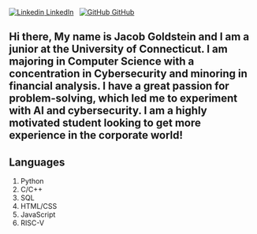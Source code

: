 [![Linkedin](https://i.stack.imgur.com/gVE0j.png) LinkedIn](https://www.linkedin.com/in/jacob-goldstein-99a11b264/)
&nbsp;
[![GitHub](https://i.stack.imgur.com/tskMh.png) GitHub](https://github.com/)

## Hi there, My name is Jacob Goldstein and I am a junior at the University of Connecticut. I am majoring in Computer Science with a concentration in Cybersecurity and minoring in financial analysis. I have a great passion for problem-solving, which led me to experiment with AI and cybersecurity. I am a highly motivated student looking to get more experience in the corporate world!

## Languages
1. Python
2. C/C++
3. SQL
4. HTML/CSS
5. JavaScript
6. RISC-V




<!--
**jeobmg24/jeobmg24** is a ✨ _special_ ✨ repository because its `README.md` (this file) appears on your GitHub profile.

Here are some ideas to get you started:

- 🔭 I’m currently working on ...
- 🌱 I’m currently learning ...
- 👯 I’m looking to collaborate on ...
- 🤔 I’m looking for help with ...
- 💬 Ask me about ...
- 📫 How to reach me: ...
- 😄 Pronouns: ...
- ⚡ Fun fact: ...
-->
